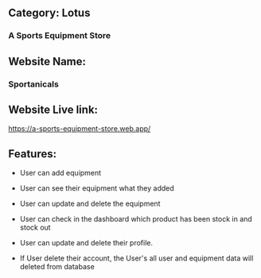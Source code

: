 
## Category: Lotus
### A Sports Equipment Store

## Website Name:
### Sportanicals

## Website Live link:
 <https://a-sports-equipment-store.web.app/>


 ## Features:
 - User can add equipment
 - User can see their equipment what they added
 - User can update and delete the equipment
 
 - User can check in the dashboard which product has been stock in and stock out
 - User can update and delete their profile.
  - If User delete their account, the User's all user and equipment data will deleted from database


   
 

  
